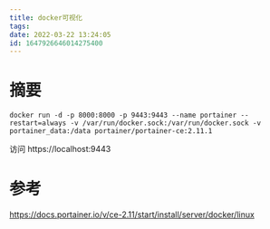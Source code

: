 ```yaml
---
title: docker可视化
tags: 
date: 2022-03-22 13:24:05
id: 1647926646014275400
---
```

# 摘要







```
docker run -d -p 8000:8000 -p 9443:9443 --name portainer --restart=always -v /var/run/docker.sock:/var/run/docker.sock -v portainer_data:/data portainer/portainer-ce:2.11.1
```





访问 https://localhost:9443



# 参考

https://docs.portainer.io/v/ce-2.11/start/install/server/docker/linux 
